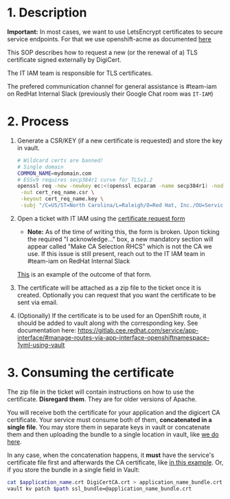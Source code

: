 # 1. Description

**Important:** In most cases, we want to use LetsEncrypt certificates to secure service endpoints. For that we use openshift-acme as documented [here](https://gitlab.cee.redhat.com/service/app-interface/#manage-openshift-acme-deployments-via-app-interface-openshiftacme-1yml)

This SOP describes how to request a new (or the renewal of a) TLS certificate signed externally by DigiCert.

The IT IAM team is responsible for TLS certificates.

The prefered communication channel for general assistance is #team-iam on RedHat Internal Slack (previously their Google Chat room was `IT-IAM`)

# 2. Process

1. Generate a CSR/KEY (if a new certificate is requested) and store the key in vault.

    ```sh
    # Wildcard certs are banned!
    # Single domain 
    COMMON_NAME=mydomain.com
    # ESSv9 requires secp384r1 curve for TLSv1.2
    openssl req -new -newkey ec:<(openssl ecparam -name secp384r1) -nodes \
     -out cert_req_name.csr \
     -keyout cert_req_name.key \
     -subj "/C=US/ST=North Carolina/L=Raleigh/O=Red Hat, Inc./OU=Service Delivery/CN=$COMMON_NAME"
    ```
1. Open a ticket with IT IAM using the [certificate request form](https://redhat.service-now.com/help?id=sc_cat_item&sys_id=e5fc3a19db0898149693cf5e13961975)
    * **Note:** As of the time of writing this, the form is broken. Upon ticking the required "I acknowledge..." box, a new mandatory section will appear called "Make CA Selection RHCS" which is not the CA we use. If this issue is still present, reach out to the IT IAM team in #team-iam on RedHat Internal Slack
    
    [This](https://redhat.service-now.com/help?id=rh_ticket&table=sc_req_item&sys_id=fb1650231bd20114839e32a3cc4bcb50) is an example of the outcome of that form.
1. The certificate will be attached as a zip file to the ticket once it is created. Optionally you can request that you want the certificate to be sent via email.
1. (Optionally) If the certificate is to be used for an OpenShift route, it should be added to vault along with the corresponding key. See documentation here: https://gitlab.cee.redhat.com/service/app-interface/#manage-routes-via-app-interface-openshiftnamespace-1yml-using-vault

# 3. Consuming the certificate

The zip file in the ticket will contain instructions on how to use the certificate. **Disregard them**. They are for older versions of Apache.

You will receive both the certificate for your application and the digicert CA certificate. Your service must consume both of them, **concatenated in a single file**. You may store them in separate keys in vault or concatenate them and then uploading the bundle to a single location in vault, like [we do here](https://vault.devshift.net/ui/vault/secrets/app-interface/show//app-sre/uhc-production/routes/api.openshift.com). 

In any case, when the concatenation happens, it **must** have the service's certificate file first and afterwards the CA certificate, like [in this example](https://gitlab.cee.redhat.com/app-sre/infra/-/blob/0e924c191e1ce09f2dced71a404cefa30230a7ac/ansible/playbooks/roles/nginx-reverse-proxy/tasks/main.yml#L27-32). Or, if you store the bundle in a single field in Vault:

``` sh
cat $application_name.crt DigiCertCA.crt > application_name_bundle.crt
vault kv patch $path ssl_bundle=@application_name_bundle.crt
```

